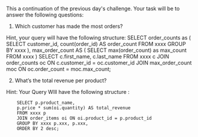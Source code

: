 This a continuation of the previous day's challenge. 
Your task will be to answer the following questions: 
1. Which customer has made the most orders?

Hint, your query will have the following structure: 
        SELECT order_counts as (
        SELECT customer_id, count(order_id) AS order_count
        FROM xxxx
        GROUP BY xxxx
        ),
        max_order_count AS (
        SELECT max(order_count) as max_count
        FROM xxxx
        )
        SELECT c.first_name, c.last_name
        FROM xxxx c
        JOIN order_counts oc ON c.customer_id = oc.customer_id
        JOIN max_order_count moc ON oc.order_count = moc.max_count;

2. What’s the total revenue per product?

Hint: Your Query WIll have the following structure : 

        SELECT p.product_name,
        p.price * sum(oi.quantity) AS total_revenue
        FROM xxxx p
        JOIN order_items oi ON oi.product_id = p.product_id
        GROUP BY xxxx p.xxx, p.xxx,
        ORDER BY 2 desc;